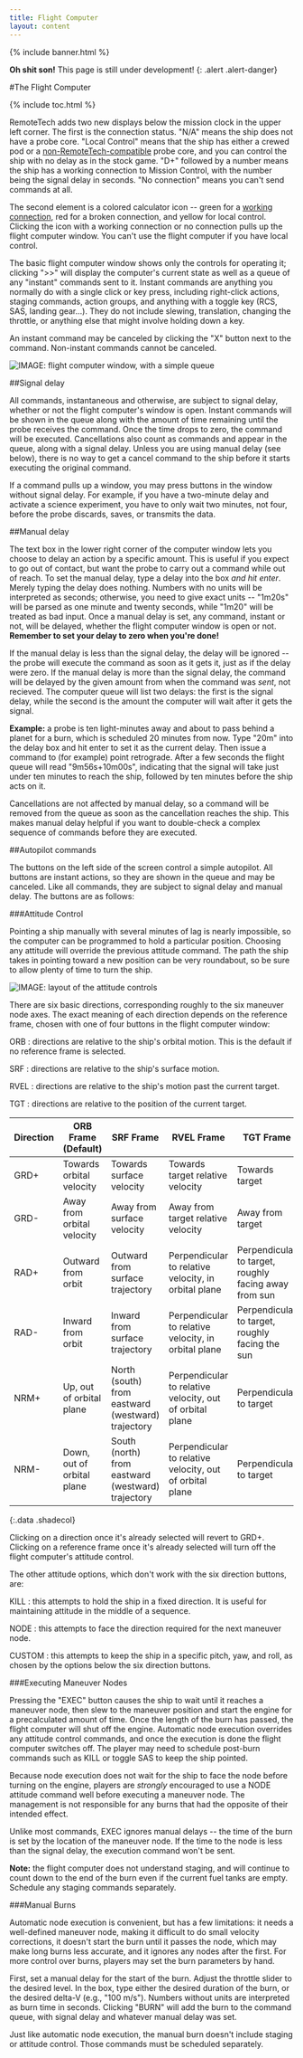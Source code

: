 ```yaml
---
title: Flight Computer
layout: content
---
```


{% include banner.html %}

**Oh shit son!** This page is still under development!
{: .alert .alert-danger}

#The Flight Computer

{% include toc.html %}

RemoteTech adds two new displays below the mission clock in the upper left corner. The first is the connection status. "N/A" means the ship does not have a probe core. "Local Control" means that the ship has either a crewed pod or a [non-RemoteTech-compatible](../../modders/) probe core, and you can control the ship with no delay as in the stock game. "D+" followed by a number means the ship has a working connection to Mission Control, with the number being the signal delay in seconds. "No connection" means you can't send commands at all.

The second element is a colored calculator icon -- green for a [working connection](../../#connections), red for a broken connection, and yellow for local control. Clicking the icon with a working connection or no connection pulls up the flight computer window. You can't use the flight computer if you have local control.

The basic flight computer window shows only the controls for operating it; clicking ">>" will display the computer's current state as well as a queue of any "instant" commands sent to it. Instant commands are anything you normally do with a single click or key press, including right-click actions, staging commands, action groups, and anything with a toggle key (RCS, SAS, landing gear...). They do not include slewing, translation, changing the throttle, or anything else that might involve holding down a key.

An instant command may be canceled by clicking the "X" button next to the command. Non-instant commands cannot be canceled.

![IMAGE: flight computer window, with a simple queue](flightcomputer.png)

##Signal delay

All commands, instantaneous and otherwise, are subject to signal delay, whether or not the flight computer's window is open. Instant commands will be shown in the queue along with the amount of time remaining until the probe receives the command. Once the time drops to zero, the command will be executed. Cancellations also count as commands and appear in the queue, along with a signal delay. Unless you are using manual delay (see below), there is no way to get a cancel command to the ship before it starts executing the original command.

If a command pulls up a window, you may press buttons in the window without signal delay. For example, if you have a two-minute delay and activate a science experiment, you have to only wait two minutes, not four, before the probe discards, saves, or transmits the data.

##Manual delay

The text box in the lower right corner of the computer window lets you choose to delay an action by a specific amount. This is useful if you expect to go out of contact, but want the probe to carry out a command while out of reach. To set the manual delay, type a delay into the box *and hit enter*. Merely typing the delay does nothing. Numbers with no units will be interpreted as seconds; otherwise, you need to give exact units -- "1m20s" will be parsed as one minute and twenty seconds, while "1m20" will be treated as bad input. Once a manual delay is set, any command, instant or not, will be delayed, whether the flight computer window is open or not. **Remember to set your delay to zero when you're done!**

If the manual delay is less than the signal delay, the delay will be ignored -- the probe will execute the command as soon as it gets it, just as if the delay were zero. If the manual delay is more than the signal delay, the command will be delayed by the given amount from when the command was *sent*, not recieved. The computer queue will list two delays: the first is the signal delay, while the second is the amount the computer will wait after it gets the signal.

**Example:** a probe is ten light-minutes away and about to pass behind a planet for a burn, which is scheduled 20 minutes from now. Type "20m" into the delay box and hit enter to set it as the current delay. Then issue a command to (for example) point retrograde. After a few seconds the flight queue will read "9m56s+10m00s", indicating that the signal will take just under ten minutes to reach the ship, followed by ten minutes before the ship acts on it.

Cancellations are not affected by manual delay, so a command will be removed from the queue as soon as the cancellation reaches the ship. This makes manual delay helpful if you want to double-check a complex sequence of commands before they are executed.

##Autopilot commands

The buttons on the left side of the screen control a simple autopilot. All buttons are instant actions, so they are shown in the queue and may be canceled. Like all commands, they are subject to signal delay and manual delay. The buttons are as follows:

###Attitude Control

Pointing a ship manually with several minutes of lag is nearly impossible, so the computer can be programmed to hold a particular position. Choosing any attitude will override the previous attitude command. The path the ship takes in pointing toward a new position can be very roundabout, so be sure to allow plenty of time to turn the ship.

![IMAGE: layout of the attitude controls](flightcomputer_att.png)

There are six basic directions, corresponding roughly to the six maneuver node axes. The exact meaning of each direction depends on the reference frame, chosen with one of four buttons in the flight computer window: 

ORB
: directions are relative to the ship's orbital motion. This is the default if no reference frame is selected.

SRF
: directions are relative to the ship's surface motion.

RVEL
: directions are relative to the ship's motion past the current target.

TGT
: directions are relative to the position of the current target.

Direction   | ORB Frame (Default)        | SRF Frame                                         | RVEL Frame                                               | TGT Frame
------------|----------------------------|---------------------------------------------------|----------------------------------------------------------|-------------------
GRD+        | Towards orbital velocity   | Towards surface velocity                          | Towards target relative velocity                         | Towards target
GRD-        | Away from orbital velocity | Away from surface velocity                        | Away from target relative velocity                       | Away from target
RAD+        | Outward from orbit         | Outward from surface trajectory                   | Perpendicular to relative velocity, in orbital plane     | Perpendicular to target, roughly facing away from sun
RAD-        | Inward from orbit          | Inward from surface trajectory                    | Perpendicular to relative velocity, in orbital plane     | Perpendicular to target, roughly facing the sun
NRM+        | Up, out of orbital plane   | North (south) from eastward (westward) trajectory | Perpendicular to relative velocity, out of orbital plane | Perpendicular to target
NRM-        | Down, out of orbital plane | South (north) from eastward (westward) trajectory | Perpendicular to relative velocity, out of orbital plane | Perpendicular to target
{:.data .shadecol}

Clicking on a direction once it's already selected will revert to GRD+. Clicking on a reference frame once it's already selected will turn off the flight computer's attitude control.

The other attitude options, which don't work with the six direction buttons, are:

KILL
:   this attempts to hold the ship in a fixed direction. It is useful for maintaining attitude in the middle of a sequence.

NODE
:   this attempts to face the direction required for the next maneuver node.

CUSTOM
:   this attempts to keep the ship in a specific pitch, yaw, and roll, as chosen by the options below the six direction buttons.

###Executing Maneuver Nodes

Pressing the "EXEC" button causes the ship to wait until it reaches a maneuver node, then slew to the maneuver position and start the engine for a precalculated amount of time. Once the length of the burn has passed, the flight computer will shut off the engine. Automatic node execution overrides any attitude control commands, and once the execution is done the flight computer switches off. The player may need to schedule post-burn commands such as KILL or toggle SAS to keep the ship pointed.

Because node execution does not wait for the ship to face the node before turning on the engine, players are *strongly* encouraged to use a NODE attitude command well before executing a maneuver node. The management is not responsible for any burns that had the opposite of their intended effect.

Unlike most commands, EXEC ignores manual delays -- the time of the burn is set by the location of the maneuver node. If the time to the node is less than the signal delay, the execution command won't be sent.

**Note:** the flight computer does not understand staging, and will continue to count down to the end of the burn even if the current fuel tanks are empty. Schedule any staging commands separately.

###Manual Burns

Automatic node execution is convenient, but has a few limitations: it needs a well-defined maneuver node, making it difficult to do small velocity corrections, it doesn't start the burn until it passes the node, which may make long burns less accurate, and it ignores any nodes after the first. For more control over burns, players may set the burn parameters by hand.

First, set a manual delay for the start of the burn. Adjust the throttle slider to the desired level. In the box, type either the desired duration of the burn, or the desired delta-V (e.g., "100 m/s"). Numbers without units are interpreted as burn time in seconds. Clicking "BURN" will add the burn to the command queue, with signal delay and whatever manual delay was set.

Just like automatic node execution, the manual burn doesn't include staging or attitude control. Those commands must be scheduled separately.
